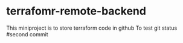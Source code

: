 # terrafomr-remote-backend
This miniproject is to store terraform code in github
To test git status #second commit
